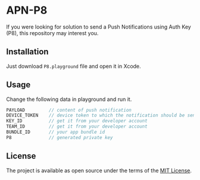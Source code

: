 # APN-P8

If you were looking for solution to send a Push Notifications using Auth Key (P8), this repository may interest you.

## Installation

Just download `P8.playground` file and open it in Xcode.

## Usage

Change the following data in playground and run it.

```swift
PAYLOAD         // content of push notification
DEVICE_TOKEN    // device token to which the notification should be sent
KEY_ID          // get it from your developer account
TEAM_ID         // get it from your developer account
BUNDLE_ID       // your app bundle id
P8              // generated private key
```

## License

The project is available as open source under the terms of the [MIT License](http://opensource.org/licenses/MIT).
